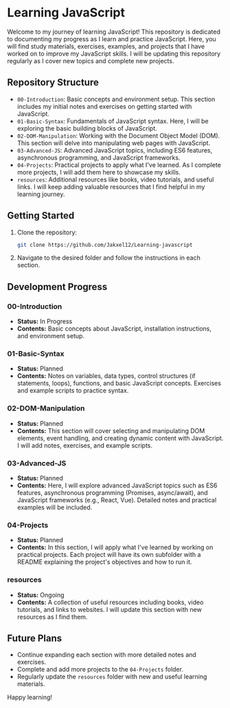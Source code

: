 # Learning JavaScript

Welcome to my journey of learning JavaScript! This repository is dedicated to documenting my progress as I learn and practice JavaScript. Here, you will find study materials, exercises, examples, and projects that I have worked on to improve my JavaScript skills. I will be updating this repository regularly as I cover new topics and complete new projects.

## Repository Structure

- `00-Introduction`: Basic concepts and environment setup. This section includes my initial notes and exercises on getting started with JavaScript.
- `01-Basic-Syntax`: Fundamentals of JavaScript syntax. Here, I will be exploring the basic building blocks of JavaScript.
- `02-DOM-Manipulation`: Working with the Document Object Model (DOM). This section will delve into manipulating web pages with JavaScript.
- `03-Advanced-JS`: Advanced JavaScript topics, including ES6 features, asynchronous programming, and JavaScript frameworks.
- `04-Projects`: Practical projects to apply what I've learned. As I complete more projects, I will add them here to showcase my skills.
- `resources`: Additional resources like books, video tutorials, and useful links. I will keep adding valuable resources that I find helpful in my learning journey.

## Getting Started

1. Clone the repository:
    ```bash
    git clone https://github.com/Jakxel12/Learning-javascript
    ```
2. Navigate to the desired folder and follow the instructions in each section.

## Development Progress

### 00-Introduction
- **Status:** In Progress
- **Contents:** Basic concepts about JavaScript, installation instructions, and environment setup.

### 01-Basic-Syntax
- **Status:** Planned
- **Contents:** Notes on variables, data types, control structures (if statements, loops), functions, and basic JavaScript concepts. Exercises and example scripts to practice syntax.

### 02-DOM-Manipulation
- **Status:** Planned
- **Contents:** This section will cover selecting and manipulating DOM elements, event handling, and creating dynamic content with JavaScript. I will add notes, exercises, and example scripts.

### 03-Advanced-JS
- **Status:** Planned
- **Contents:** Here, I will explore advanced JavaScript topics such as ES6 features, asynchronous programming (Promises, async/await), and JavaScript frameworks (e.g., React, Vue). Detailed notes and practical examples will be included.

### 04-Projects
- **Status:** Planned
- **Contents:** In this section, I will apply what I've learned by working on practical projects. Each project will have its own subfolder with a README explaining the project's objectives and how to run it.

### resources
- **Status:** Ongoing
- **Contents:** A collection of useful resources including books, video tutorials, and links to websites. I will update this section with new resources as I find them.

## Future Plans

- Continue expanding each section with more detailed notes and exercises.
- Complete and add more projects to the `04-Projects` folder.
- Regularly update the `resources` folder with new and useful learning materials.

Happy learning!
